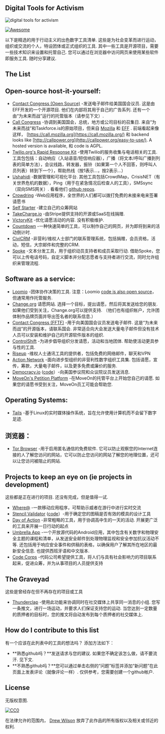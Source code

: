 <div class="github-widget" data-repo="drewrwilson/toolsforactivism"></div>

## Digital Tools for Activism

![digital tools for activism](https://raw.githubusercontent.com/drewrwilson/toolsforactivism/master/digital-tool.jpg "digital tools for activism")

[![Awesome](https://cdn.rawgit.com/sindresorhus/awesome/d7305f38d29fed78fa85652e3a63e154dd8e8829/media/badge.svg)](https://github.com/sindresorhus/awesome)

 以下是精选的用于行动主义的出色数字工具清单.  这些是为社会变革而进行运动，组织或交流的个人，特设团体或正式组织的工具.  其中一些工具是开源项目，需要一些技术知识来设置和托管自己.  您可以通过在浏览器中访问网页来使用某些软件即服务工具.  随时分享建议.




## The List

## Open-source host-it-yourself:

 * [Contact Congress (Open Source)](https://github.com/EFForg/contact-congress)  -发送电子邮件给美国国会议员.  这是由EFF开发的一个开源项目.  他们在内部将其用于自己的广告系列.  还有一个由“为未来而战”运行的托管版本（请参见下文）.
 * [Call Congress](https://github.com/fightforthefuture/call-congress)  -协调到美国国会，总统，地方或公司目标的召集日.  来自“为未来而战”和Taskforce.is的原始项目，但来自 [Mozilla](https://github.com/mozilla/call-congress) 和 [EFF](https://github.com/effOrg/call-congress/tree/refactor/master) .  前端看起来像这样， [https://call.mozilla.org](https://call.mozilla.org/) 和 backend looks like [http://callpower.org](http://callpower.org/easy-to-use/). A hosted version is available, 和 code is AGPL.
 * [Twilio.org's Rapid Response Kit](https://github.com/Twilio-org/rapid-response-kit)  -使用Twilio的服务收集与电话相关的工具.  工具包包括：自动响应（入站语音/短信响应器），广播（将文本/呼叫广播到列表的简单方法），会议线路，转发器，振铃（如果第一个人不回答，则呼叫人员列表）转到下一个），帮助热线（按1表示...，按2表示...）
 * [Ushahidi](https://www.ushahidi.com/)  -数据管理和可视化平台.  其他工具包括CrowdMap，CrisisNET（有关世界危机的数据），Ping（用于在紧急情况后检查人的工具），SMSsync（双向SMS网关）.  看看他们 [github repos](https://github.com/ushahidi).
 * [Crowdring](https://github.com/therules/CrowdRing) -Web应用程序，全世界的人们都可以拨打免费的未接来电来签署请愿书
 * [Self Starter](https://github.com/lockitron/selfstarter) -建立自己的众筹网站
 * [TakeCharge.io](https://github.com/controlshift/prague-server) -由Stripe提供支持的开源或SaaS在线捐赠.
 * [VictoryKit](http://www.victorykitapp.com)  -优化请愿活动的内容.  没有积极维护.
 * [Countdown](https://github.com/drewrwilson/countdown) -一种快速简单的工具，可以制作自己的网页，并为即将到来的活动倒计时.
 * [CiviCRM](https://civicrm.org/) -非营利/维权人士部门的联系管理系统，包括捐赠，会员资格，活动，短信，大宗邮件和完整的CRM.
 * [Spoke](https://github.com/Elizabeth-Warren/Spoke)  -文本分发工具，用于组织动员支持者和成员采取行动.  借助Spoke，您可以上传电话号码，自定义脚本并分配志愿者与支持者进行交流，同时允许组织来管理流程.

## Software as a service:

 * [Loomio](https://www.loomio.org/)  -团体协作决策的工具.  注意：Loomio [code is also open source](https://github.com/loomio/loomio)，但通常用作托管服务.
 * [Change.org](https://www.change.org/)  请愿网站.  选择一个目标，提出请愿，然后将其发送给您的朋友.  如果他们受到关注，Change.org可以提供支持.  （他们也有组织帐户，允许团体制作品牌页面并导出签名者的联系信息.）
 * [Contact Congress (FFTF)](http://congress.fightforthefuture.org/)  -用于向美国国会议员发送电子邮件.  这是“为未来而战”的开源版本，请联系国会.  非常适合向大会发送大量电子邮件但没有技术人员可以安装和维护自己的开源软件版本的组织.
 * [ControlShift](https://www.controlshiftlabs.com/)  -为进步倡导组织分发请愿，活动和当地团体.  帮助使活动更具参与性的工具.
 * [Riseup](http://riseup.net/) -维权人士通讯工具的提供者，包括免费的网络邮件，聊天和VPN
 * [Action Network](https://actionnetwork.org)  -面向进步型组织的非营利性数字组织工具集.  包括请愿，宣传，筹款，大量电子邮件，以及更多免费或廉价的服务.
 * [Democracy.io](https://democracy.io) ([code](https://github.com/sinak/democracy.io)）-向美国参议院和众议院议员发送消息. 
 * [MoveOn's Petition Platform](https://petitions.moveon.org/)  -在MoveOn的托管平台上开始您自己的请愿.  如果您的请愿书受到关注，MoveOn员工可能会帮助您.
 
## Operating Systems:

 * [Tails](https://tails.boum.org/) -基于Linux的实时媒体操作系统，旨在允许使用计算机而不会留下数字足迹.
 
 ## 浏览器：

 * [Tor Browser](https://github.com/TheTorProject/gettorbrowser)  -用于启用匿名通信的免费软件.  它可以防止观察您的Internet连接的人了解您访问的网站，它可以防止您访问的网站了解您的地理位置，还可以让您访问被阻止的网站.

## Projects to keep an eye on (ie projects in development)

 这些都是正在进行的项目.  还没有完成，但是值得一试.

 * [Where@](https://github.com/the-learning-collective/whereat-macroid) -一款移动应用程序，可帮助示威者在游行中进行实时交流
 * [Stencil Validator](https://drewrwilson.com/stencilvalidator/) ([code](https://github.com/drewrwilson/stencilvalidator)）-用于确定您的图稿是否有效的模具的设计工具
 * [Day of Action](https://github.com/handsupwalkout/handsupwalkout.github.io)  -非常粗略的工具，用于协调高中生的一天的活动.  开展更广泛的工具来开展一日行动的起点
 * [Umbrella App](https://github.com/securityfirst/Umbrella_android)  -一个开放源代码的Android应用，其中包含有关数字和物理安全主题的课程和清单，从发送安全邮件到处理物理监视和安全参加抗议活动不等.  还包括用于响应安全事件和供稿的表格，以确保用户了解其所在地区的最新安全信息.  也提供西班牙语和中文版本.
 * [Code Corps](https://github.com/code-corps) -代码公司希望提供工具，将人们与具有社会影响力的项目联系起来，促进众筹，并为从事项目的人员提供支持 

## The Graveyad

这些是曾经存在但不再存在的项目或工具
 * [Thunderclap](http://thunderclap.it)  -使用此功能来协调同时在社交媒体上共享同一消息的小组.  您写一条推文，进行一场运动，并要求人们保证支持您的运动.  当您达到一定数量的质押者的目标时，您的推文将自动发布到每个质押者的社交媒体上.


## How do I contribute to this list

 有一个应该在此列表中的工具的想法吗？  添加方法如下：
  * **熟悉github吗？**发送请求与您的建议.  如果您不确定该怎么做，请不要流汗.  见下文.
  * **不熟悉github吗？**您可以通过单击右侧的“问题”标签并添加“新问题”在此页面上发表评论（就像评论一样）.  仅供参考，您需要创建一个github帐户.

## License

无版权意图.

[![CC0](https://i.creativecommons.org/p/zero/1.0/88x31.png)](https://creativecommons.org/publicdomain/zero/1.0/)

在法律允许的范围内， [Drew Wilson](https://drewrwilson.com) 放弃了此作品的所有版权以及相关或邻近的权利.
